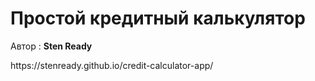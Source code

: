 <h1>Простой кредитный калькулятор</h1>
<p>Автор : <strong>Sten Ready</strong></p>
https://stenready.github.io/credit-calculator-app/
